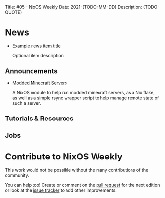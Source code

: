 Title: #05 - NixOS Weekly
Date: 2021-(TODO: MM-DD)
Description: (TODO: QUOTE)

# News

- [Example news item title](http://example.com)

  Optional item description

## Announcements

- [Modded Minecraft Servers](https://github.com/mkaito/nixos-modded-minecraft-servers)

  A NixOS module to help run modded minecraft servers, as a Nix flake, as well
  as a simple rsync wrapper script to help manage remote state of such
  a server.

## Tutorials & Resources

## Jobs

# Contribute to NixOS Weekly

This work would not be possible without the many contributions of the community.

You can help too! Create or comment on the [pull request](https://github.com/NixOS/nixos-weekly/pulls)
for the next edition or look at the
[issue tracker](https://github.com/NixOS/nixos-weekly/issues) to add other improvements.

